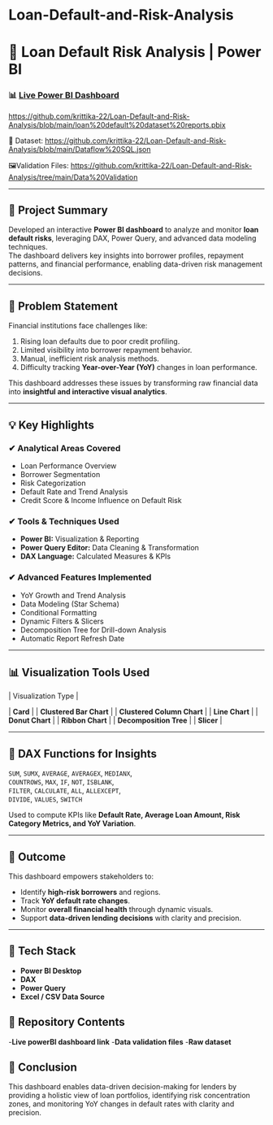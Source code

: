 # Loan-Default-and-Risk-Analysis

# 🏦 Loan Default Risk Analysis | Power BI  

### 📊 [Live Power BI Dashboard](#)  
https://github.com/krittika-22/Loan-Default-and-Risk-Analysis/blob/main/loan%20default%20dataset%20reports.pbix


📂 Dataset: https://github.com/krittika-22/Loan-Default-and-Risk-Analysis/blob/main/Dataflow%20SQL.json

🖼️Validation Files:  https://github.com/krittika-22/Loan-Default-and-Risk-Analysis/tree/main/Data%20Validation

---

## 📘 Project Summary  

Developed an interactive **Power BI dashboard** to analyze and monitor **loan default risks**, leveraging DAX, Power Query, and advanced data modeling techniques.  
The dashboard delivers key insights into borrower profiles, repayment patterns, and financial performance, enabling data-driven risk management decisions.

---

## 🧩 Problem Statement  

Financial institutions face challenges like:  
1. Rising loan defaults due to poor credit profiling.  
2. Limited visibility into borrower repayment behavior.  
3. Manual, inefficient risk analysis methods.  
4. Difficulty tracking **Year-over-Year (YoY)** changes in loan performance.  

This dashboard addresses these issues by transforming raw financial data into **insightful and interactive visual analytics**.

---

## 💡 Key Highlights  

### ✔ Analytical Areas Covered  
- Loan Performance Overview  
- Borrower Segmentation  
- Risk Categorization  
- Default Rate and Trend Analysis  
- Credit Score & Income Influence on Default Risk  

### ✔ Tools & Techniques Used  
- **Power BI:** Visualization & Reporting  
- **Power Query Editor:** Data Cleaning & Transformation  
- **DAX Language:** Calculated Measures & KPIs  

### ✔ Advanced Features Implemented  
- YoY Growth and Trend Analysis  
- Data Modeling (Star Schema)  
- Conditional Formatting  
- Dynamic Filters & Slicers  
- Decomposition Tree for Drill-down Analysis  
- Automatic Report Refresh Date  

---

## 📊 Visualization Tools Used  

| Visualization Type | 

| **Card** | 
| **Clustered Bar Chart** |
| **Clustered Column Chart** |
| **Line Chart** | 
| **Donut Chart** | 
| **Ribbon Chart** | 
| **Decomposition Tree** | 
| **Slicer** | 

---

## 🧮 DAX Functions for Insights  

`SUM`, `SUMX`, `AVERAGE`, `AVERAGEX`, `MEDIANX`,  
`COUNTROWS`, `MAX`, `IF`, `NOT`, `ISBLANK`,  
`FILTER`, `CALCULATE`, `ALL`, `ALLEXCEPT`,  
`DIVIDE`, `VALUES`, `SWITCH`  

Used to compute KPIs like **Default Rate, Average Loan Amount, Risk Category Metrics, and YoY Variation**.

---

## 🧠 Outcome  

This dashboard empowers stakeholders to:  
- Identify **high-risk borrowers** and regions.  
- Track **YoY default rate changes**.  
- Monitor **overall financial health** through dynamic visuals.  
- Support **data-driven lending decisions** with clarity and precision.  

---

## 🧰 Tech Stack  

- **Power BI Desktop**  
- **DAX**  
- **Power Query**  
- **Excel / CSV Data Source**  




## 📎 Repository Contents  
-**Live powerBI dashboard link**
-**Data validation files**
-**Raw dataset**


## 🏁 Conclusion
This dashboard enables data-driven decision-making for lenders by providing a holistic view of loan portfolios, identifying risk concentration zones, and monitoring YoY changes in default rates with clarity and precision.

